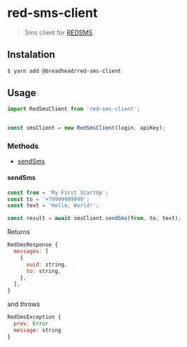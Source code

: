 # red-sms-client

> Sms client for [REDSMS](https://cp.redsms.ru/).

## Instalation

```bash
$ yarn add @breadhead/red-sms-client
```

## Usage

```js
import RedSmsClient from 'red-sms-client';


const smsClient = new RedSmsClient(login, apiKey);
```

### Methods

+ [sendSms](#sendSms)

#### sendSms

```js
const from = 'My First StartUp';
const to = '+79999999999';
const text = 'Hello, World!';

const result = await smsClient.sendSms(from, to, text);
```

Returns

```js
RedSmsResponse {
  messages: [
    {
      uuid: string,
      to: string,
    },
  ],
}
```

and throws

```js
RedSmsException {
  prev: Error
  message: string
}
```
